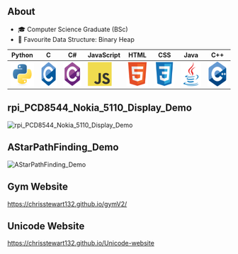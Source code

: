 
<!--
**ChrisStewart132/ChrisStewart132** is a ✨ _special_ ✨ repository because its `README.md` (this file) appears on your GitHub profile.

Here are some ideas to get you started:

- 🔭 I’m currently working on ...
- 🌱 I’m currently learning ...
- 👯 I’m looking to collaborate on ...
- 🤔 I’m looking for help with ...
- 💬 Ask me about ...
- 📫 How to reach me: ...
- 😄 Pronouns: ...
- ⚡ Fun fact: ...
-->


## About
- 🎓 Computer Science Graduate (BSc)
- 🌟 Favourite Data Structure: Binary Heap

| Python | C | C#| JavaScript| HTML| CSS|Java|C++|
|----------|----------|----------|----------|----------|----------|----------|----------|
|  	<img src="assets/icons/python-original.svg" title="Python"  alt="Python" width="55" height="55"/> |	<img src="assets/icons/c-original.svg" title="C"  alt="C" width="55" height="55"/>  |	<img src="assets/icons/csharp-original.svg" title="C#" alt="C#" width="55" height="55"/>|	<img src="assets/icons/javascript-original.svg" title="JavaScript" alt="JavaScript" width="55" height="55"/>|	<img src="assets/icons/html5-original.svg" title="HTML" alt="HTML" width="55" height="55"/>|	<img src="assets/icons/css3-original.svg" title="CSS" alt="CSS" width="55" height="55"/>|	<img src="assets/icons/java-original.svg" title="Java" alt="Java" width="55" height="55"/>|	<img src="assets/icons/cplusplus-original.svg" title="C++" alt="C++" width="55" height="55"/>

## rpi_PCD8544_Nokia_5110_Display_Demo
![rpi_PCD8544_Nokia_5110_Display_Demo](assets/gifs/rpi_PCD8544_Nokia_5110_Display_Demo.gif)

## AStarPathFinding_Demo
![AStarPathFinding_Demo](assets/gifs/AStarPathFinding_Demo.gif)

## Gym Website
https://chrisstewart132.github.io/gymV2/

## Unicode Website
https://chrisstewart132.github.io/Unicode-website

